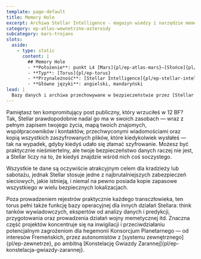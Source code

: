 ```yaml
---
template: page-default
title: Memory Hole
excerpt: Archiwa Stellar Intelligence - magazyn wiedzy i narzędzie memetycznej wojny
category: ep-atlas-wewnetrzne-asteroidy
subcategory: mars-trojans
slots:
  aside:
    - type: static
      content: |
        ## Memory Hole
        - **Położenie**: punkt L4 [Mars]{pl/ep-atlas-mars}–[Słońce]{pl/ep-atlas-slonce}
        - **Typ**: [Torus]{pl/ep-torus}
        - **Przynależność**: [Stellar Intelligence]{pl/ep-stellar-intelligence}
        - **Główne języki**: angielski, mandaryński
lead: |
  Bazy danych i archiwa przechowywane w bezpieczeństwie przez [Stellar Intelligence]{pl/ep-stellar-intelligence} w tym [torusie]{pl/ep-torus} to ogromne przedsięwzięcie mające na celu gromadzenie i analizowanie informacji przydatnych dla tej korporacji wywiadowczej, [Konsorcjum Planetarnego]{pl/ep-konsorcjum-planetarne} lub jego różnych klientów. Archiwa te sięgają czasów sprzed [Upadku]{pl/ep-upadek} i zawierają aktualizowane na bieżąco kopie danych oraz ruchu w [Splocie]{pl/ep-splot} rozproszonych po całym Układzie — a nawet dalej.
---
```

Pamiętasz ten kompromitujący post publiczny, który wrzuciłeś w 12 BF? Tak, Stellar prawdopodobnie nadal go ma w swoich zasobach — wraz z pełnym zapisem twojego życia, mapą twoich znajomych, współpracowników i kontaktów, przechwyconymi wiadomościami oraz kopią wszystkich zaszyfrowanych plików, które kiedykolwiek wysłałeś — tak na wypadek, gdyby kiedyś udało się złamać szyfrowanie. Możesz być praktycznie nieśmiertelny, ale twoje bezpieczeństwo danych raczej nie jest, a Stellar liczy na to, że kiedyś znajdzie wśród nich coś soczystego.

Wszystkie te dane są oczywiście atrakcyjnym celem dla kradzieży lub sabotażu, jednak Stellar stosuje jedne z najbrutalniejszych zabezpieczeń sieciowych, jakie istnieją, i niemal na pewno posiada kopie zapasowe wszystkiego w wielu bezpiecznych lokalizacjach.

Poza prowadzeniem rejestrów praktycznie każdego transczłowieka, ten torus pełni także funkcję bazy operacyjnej dla innych działań Stellara: think tanków wywiadowczych, ekspertów od analizy danych i predykcji, przygotowania oraz prowadzenia działań wojny memetycznej itd. Znaczna część projektów koncentruje się na inwigilacji i przeciwdziałaniu potencjalnym zagrożeniom dla hegemonii Konsorcjum Planetarnego — od interesów Fremeńskich, przez autonomistów z [systemu zewnętrznego]{pl/ep-zewnetrze}, po ambitną [Konstelację Gwiazdy Zarannej]{pl/ep-konstelacja-gwiazdy-zarannej}.
